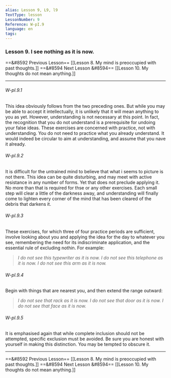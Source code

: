 ```yaml
---
alias: Lesson 9, L9, l9
TextType: lesson
LessonNumber: 9
Reference: W-pI.9
language: en
tags: 
---
```


### Lesson 9. I see nothing as it is now.


==&#8592 Previous Lesson== [[Lesson 8. My mind is preoccupied with past thoughts.]]
==&#8594 Next Lesson &#8594== [[Lesson 10. My thoughts do not mean anything.]]
***

###### W-pI.9.1
This idea obviously follows from the two preceding ones. But while you may be able to accept it intellectually, it is unlikely that it will mean anything to you as yet. However, understanding is not necessary at this point. In fact, the recognition that you do not understand is a prerequisite for undoing your false ideas. These exercises are concerned with practice, not with understanding. You do not need to practice what you already understand. It would indeed be circular to aim at understanding, and assume that you nave it already.

###### W-pI.9.2
It is difficult for the untrained mind to believe that what i seems to picture is not there. This idea can be quite disturbing, and may meet with active resistance in any number of forms. Yet that does not preclude applying it. No more than that is required for thse or any other exercises. Each small step will clear a little of the darkness away, and understanding will finally come to lighten every corner of the mind that has been cleared of the debris that darkens it.

###### W-pI.9.3
These exercises, for which three of four practice periods are sufficient, involve looking about you and applying the idea for the day to whatever you see, remembering the need for its indiscriminate application, and the essential rule of excluding nothin. For example:

>_I do not see this typewriter as it is now.
>I do not see this telephone as it is now.
>I do not see this arm as it is now._

###### W-pI.9.4
Begin with things that are nearest you, and then extend the range outward:

>_I do not see that rack as it is now.
>I do not see that door as it is now.
I do not see that face as it is now._

###### W-pI.9.5
It is emphasised again that while complete inclusion should not be attempted, specific exclusion must be avoided. Be sure you are honest with yourself in making this distinction. You may be tempted to obscure it.

***

==&#8592 Previous Lesson== [[Lesson 8. My mind is preoccupied with past thoughts.]]
==&#8594 Next Lesson &#8594== [[Lesson 10. My thoughts do not mean anything.]]

